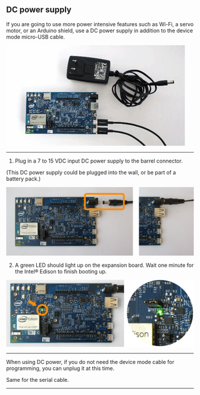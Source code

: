 ## DC power supply

If you are going to use more power intensive features such as Wi-Fi, a servo motor, or an Arduino shield, use a DC power supply in addition to the device mode micro-USB cable.

![Animated gif: using power barrel connector](images/power_barrel-animated.gif)

---

1. Plug in a 7 to 15 VDC input DC power supply to the barrel connector.
  
  (This DC power supply could be plugged into the wall, or be part of a battery pack.)

  ![DC power supply being plugged into power barrel connector](images/ac_power_barrel-before_after.png)

2. A green LED should light up on the expansion board. Wait one minute for the Intel® Edison to finish booting up.

  ![Green LED lit up on expansion board](images/ac_power_barrel-led_on-zoom_in.png)

---

When using DC power, if you do not need the device mode cable for programming, you can unplug it at this time.

Same for the serial cable.

---